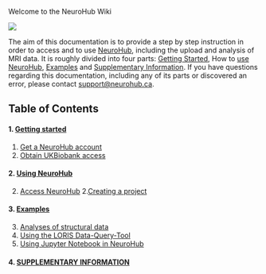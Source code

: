 Welcome to the NeuroHub Wiki

![](https://neurohub.ca/images/logo-neurohub.png)

The aim of this documentation is to provide a step by step instruction in order to access and to use [NeuroHub](https://neurohub.ca/), including the upload and analysis of MRI data. It is roughly divided into four parts: [Getting Started](https://github.com/neurohub/neurohub_documentation/wiki/1.Getting-started), How to [use NeuroHub](https://github.com/neurohub/neurohub_documentation/wiki/Access-NeuroHub), [Examples](https://github.com/neurohub/neurohub_documentation/wiki/Examples) and [Supplementary Information](https://github.com/neurohub/neurohub_documentation/wiki/Supplementary-Information). If you have questions regarding this documentation, including any of its parts or discovered an error, please contact support@neurohub.ca.


## Table of Contents
#### 1. [Getting started](https://github.com/neurohub/neurohub_documentation/wiki/1.Getting-started)
   1. [Get a NeuroHub account](https://github.com/neurohub/neurohub_documentation/wiki/Get-a-NeuroHub-account)
  1. [Obtain UKBiobank access](https://github.com/neurohub/neurohub_documentation/wiki/UKBiobank-Access-Request)

#### 2. [Using NeuroHub](https://github.com/neurohub/neurohub_documentation/wiki/Using-NeuroHub)        
  2. [Access NeuroHub](https://github.com/neurohub/neurohub_documentation/wiki/2.1.Access-NeuroHub)
 2.[Creating a project](https://github.com/neurohub/neurohub_documentation/wiki/Creating-a-project)

#### 3. [Examples](https://github.com/neurohub/neurohub_documentation/wiki/Examples)
  3. [Analyses of structural data](https://github.com/neurohub/neurohub_documentation/wiki/Example-1-Analyses-of-structural-data)
  3. [Using the LORIS Data-Query-Tool](https://github.com/neurohub/neurohub_documentation/wiki/Using-the-LORIS-Data-Query-Tool-(DQT))
  3. [Using Jupyter Notebook in NeuroHub](https://github.com/neurohub/neurohub_documentation/wiki/Jupyter-Notebook)

#### 4. [SUPPLEMENTARY INFORMATION](https://github.com/neurohub/neurohub_documentation/wiki/Supplementary-Information)